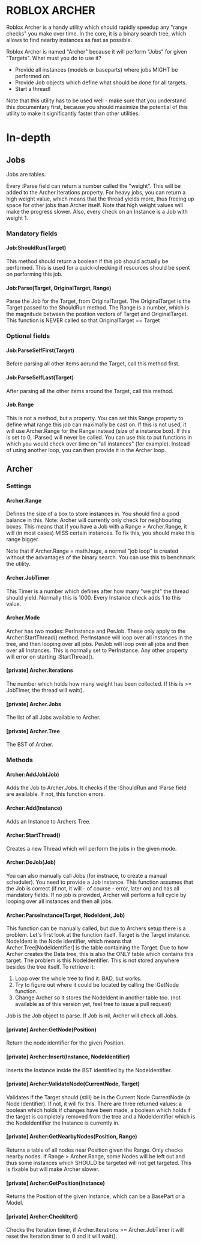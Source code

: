 # ROBLOX ARCHER


Roblox Archer is a handy utility which should rapidly speedup any "range checks" you make over time. In the core, it is a binary search tree, which allows to find nearby instances as fast as possible.

Roblox Archer is named "Archer" because it will perform "Jobs" for given "Targets". What must you do to use it?

*	Provide all instances (models or baseparts) where jobs MIGHT be performed on.
*	Provide Job objects which define what should be done for all targets.
*	Start a thread!

Note that this utility has to be used well - make sure that you understand this documentary first, because you should maximize the potential of this utility to make it significantly faster than other utilities.

# In-depth

## Jobs
Jobs are tables. 

Every :Parse field can return a number called the "weight". This will be added to the Archer.Iterations property. For heavy jobs, you can return a high weight value, which means that the thread yields more, thus freeing up space for other jobs than Archer itself. Note that high weight values will make the progress slower. Also, every check on an Instance is a Job with weight 1.

### Mandatory fields

#### Job:ShouldRun(Target)
This method should return a boolean if this job should actually be performed. This is used for a quick-checking if resources should be spent on performing this job. 

#### Job:Parse(Target, OriginalTarget, Range)

Parse the Job for the Target, from OriginalTarget. The OriginalTarget is the Target passed to the ShouldRun method. The Range is a number, which is the magnitude between the postiion vectors of Target and OriginalTarget. This function is NEVER called 
so that OriginalTarget == Target 

### Optional fields

#### Job:ParseSelfFirst(Target)

Before parsing all other items aorund the Target, call this method first.

#### Job:ParseSelfLast(Target)

After parsing all the other items around the Target, call this method.

#### Job.Range 

This is not a method, but a property. You can set this Range property to define what range this job can maximally be cast on. If this is not used, it will use Archer.Range for the Range instead (size of a instance box). If this is set to 0, :Parse() will never be called. You can use this to put functions in which you would check over time on "all instances" (for example). Instead of using another loop, you can then provide it in the Archer loop.

## Archer

### Settings 

#### Archer.Range

Defines the size of a box to store instances in. You should find a good balance in this. Note: Archer will currently only check for neighbouring boxes. This means that if you have a Job with a Range > Archer.Range, it will (in most cases) MISS certain instances. To fix this, you should make this range bigger. 

Note that if Archer.Range = math.huge, a normal "job loop" is created without the advantages of the binary search. You can use this to benchmark the utility.

#### Archer.JobTimer

This Timer is a number which defines after how many "weight" the thread should yield. Normally this is 1000. Every Instance check adds 1 to this value.

#### Archer.Mode

Archer has two modes: PerInstance and PerJob. These only apply to the Archer:StartThread() method. PerInstance will loop over all instances in the tree, and then looping over all jobs. PerJob will loop over all jobs and then over all Instances. This is normally set to PerInstance. Any other property will error on starting :StartThread().

#### [private] Archer.Iterations

The number which holds how many weight has been collected. If this is >= JobTimer, the thread will wait().

#### [private] Archer.Jobs

The list of all Jobs available to Archer.

#### [private] Archer.Tree

The BST of Archer.

### Methods

#### Archer:AddJob(Job)

Adds the Job to Archer.Jobs. It checks if the :ShouldRun and :Parse field are available. If not, this function errors.

#### Archer:Add(Instance)

Adds an Instance to Archers Tree.

#### Archer:StartThread()

Creates a new Thread which will perform the jobs in the given mode.

#### Archer:DoJob(Job)

You can also manually call Jobs (for instnace, to create a manual scheduler). You need to provide a Job instance. This function assumes that the Job is correct (if not, it will - of course - error, later on) and has all mandatory fields. If no job is provided, Archer will perform a full cycle by looping over all instances and then all jobs.

#### Archer:ParseInstance(Target, NodeIdent, Job)

This function can be manually called, but due to Archers setup there is a problem. Let's first look at the function itself. Target is the Target instance. NodeIdent is the Node identifier, which means that Archer.Tree[NodeIdentifier] is the table containing the Target. Due to how Archer creates the Data tree, this is also the ONLY table which contains this target. The problem is this NodeIdentifier. This is not stored anywhere besides the tree itself. To retrieve it:

1) Loop over the whole tree to find it. BAD, but works.
2) Try to figure out where it could be located by calling the :GetNode function.
3) Change Archer so it stores the NodeIdent in another table too. (not available as of this version yet, feel free to issue a pull request)

Job is the Job object to parse. If Job is nil, Archer will check all Jobs.


#### [private] Archer:GetNode(Position)

Return the node identifier for the given Position.

#### [private] Archer:Insert(Instance, NodeIdentifier)

Inserts the Instance inside the BST identified by the NodeIdentifier.

#### [private] Archer:ValidateNode(CurrentNode, Target)

Validates if the Target should (still) be in the Current Node CurrentNode (a Node Identifier). If not, it will fix this. There are three returned values: a boolean which holds if changes have been made, a boolean which holds if the target is completely removed from the tree and a NodeIdentifier which is the NodeIdentifier the Instance is currently in.

#### [private] Archer:GetNearbyNodes(Position, Range)

Returns a table of all nodes near Position given the Range. Only checks nearby nodes. If Range > Archer.Range, some Nodes will be left out and thus some instances which SHOULD be targeted will not get targeted. This is fixable but will make Archer slower.

#### [private] Archer:GetPosition(Instance)

Returns the Position of the given Instance, which can be a BasePart or a Model.

#### [private] Archer:CheckIter()

Checks the Iteration timer, if Archer.Iterations >= Archer.JobTimer it will reset the Iteration timer to 0 and it will wait().


